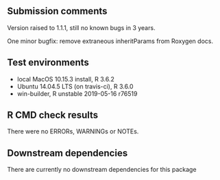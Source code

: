 ## Submission comments
Version raised to 1.1.1, still no known bugs in 3 years.  

One minor bugfix: remove extraneous inheritParams from Roxygen docs.  

## Test environments
* local MacOS 10.15.3 install, R 3.6.2
* Ubuntu 14.04.5 LTS (on travis-ci), R 3.6.0
* win-builder, R unstable 2019-05-16 r76519

## R CMD check results
There were no ERRORs, WARNINGs or NOTEs. 


## Downstream dependencies
There are currently no downstream dependencies for this package
